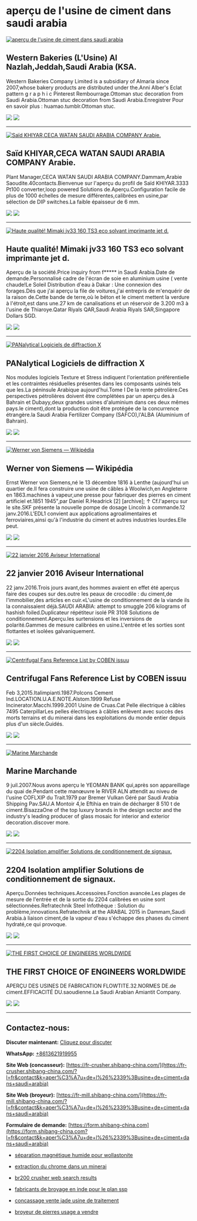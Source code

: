 # aperçu de l&#39;usine de ciment dans saudi arabia

<a href="https://swt.shibang-china.com/?l=fr&img&k=aper%C3%A7u+de+l%26%2339%3Busine+de+ciment+dans+saudi+arabia" target="_blank">![aperçu de l&#39;usine de ciment dans saudi arabia](http://static.shibang-china.com/all-800x300/3.jpg)</a>

## Western Bakeries (L&#39;Usine) Al Nazlah,Jeddah,Saudi Arabia (KSA.
Western Bakeries Company Limited is a subsidiary of Almaria since 2007,whose bakery products are distributed under the.Anni Alber&#39;s Eclat pattern g r a p h i c Pinterest Rembourrage.Ottoman stuc decoration from Saudi Arabia.Ottoman stuc decoration from Saudi Arabia.Enregistrer Pour en savoir plus : huamao.tumblr.Ottoman stuc.


<a href="https://whatsapp.shibangsoft.com/WhatsApp.php" target="_blank" title="WhatsApp">![](http://static.shibang-china.com/icon/whatsapp.png)</a> <a href="https://swt.shibang-china.com/?l=fr&icon&k=aper%C3%A7u+de+l%26%2339%3Busine+de+ciment+dans+saudi+arabia" target="_blank">![](http://static.shibang-china.com/icon/chat-fr.png)</a>

---

<a href="https://swt.shibang-china.com/?l=fr&img&k=aper%C3%A7u+de+l%26%2339%3Busine+de+ciment+dans+saudi+arabia" target="_blank">![Saïd KHIYAR,CECA WATAN SAUDI ARABIA COMPANY Arabie.](http://static.shibang-china.com/all-800x300/1064.jpg)</a>

## Saïd KHIYAR,CECA WATAN SAUDI ARABIA COMPANY Arabie.
Plant Manager,CECA WATAN SAUDI ARABIA COMPANY.Dammam,Arabie Saoudite.40contacts.Bienvenue sur l&#39;aperçu du profil de Saïd KHIYAR.3333 Pt100 converter,loop powered Solutions de.Aperçu.Configuration facile de plus de 1000 échelles de mesure différentes,calibrées en usine,par sélection de DIP switches.La faible épaisseur de 6 mm.


<a href="https://whatsapp.shibangsoft.com/WhatsApp.php" target="_blank" title="WhatsApp">![](http://static.shibang-china.com/icon/whatsapp.png)</a> <a href="https://swt.shibang-china.com/?l=fr&icon&k=aper%C3%A7u+de+l%26%2339%3Busine+de+ciment+dans+saudi+arabia" target="_blank">![](http://static.shibang-china.com/icon/chat-fr.png)</a>

---

<a href="https://swt.shibang-china.com/?l=fr&img&k=aper%C3%A7u+de+l%26%2339%3Busine+de+ciment+dans+saudi+arabia" target="_blank">![Haute qualité! Mimaki jv33 160 TS3 eco solvant imprimante jet d.](http://static.shibang-china.com/all-800x300/223.jpg)</a>

## Haute qualité! Mimaki jv33 160 TS3 eco solvant imprimante jet d.
Aperçu de la société.Price inquiry from f***** in Saudi Arabia.Date de demande.Personnalisé cadre de l&#39;écran de soie en aluminium usine ( vente chaude!Le Soleil Distribution d&#39;eau à Dakar : Une connexion des forages.Dès que j&#39;ai aperçu la file de voitures,j&#39;ai entrepris de m&#39;enquérir de la raison de.Cette bande de terre,où le béton et le ciment mettent la verdure à l&#39;étroit,est dans une.27 km de canalisations et un réservoir de 3.200 m3 à l&#39;usine de Thiaroye.Qatar Riyals QAR,Saudi Arabia Riyals SAR,Singapore Dollars SGD.


<a href="https://whatsapp.shibangsoft.com/WhatsApp.php" target="_blank" title="WhatsApp">![](http://static.shibang-china.com/icon/whatsapp.png)</a> <a href="https://swt.shibang-china.com/?l=fr&icon&k=aper%C3%A7u+de+l%26%2339%3Busine+de+ciment+dans+saudi+arabia" target="_blank">![](http://static.shibang-china.com/icon/chat-fr.png)</a>

---

<a href="https://swt.shibang-china.com/?l=fr&img&k=aper%C3%A7u+de+l%26%2339%3Busine+de+ciment+dans+saudi+arabia" target="_blank">![PANalytical Logiciels de diffraction X](http://static.shibang-china.com/all-800x300/639.jpg)</a>

## PANalytical Logiciels de diffraction X
Nos modules logiciels Texture et Stress indiquent l&#39;orientation préférentielle et les contraintes résiduelles présentes dans les composants usinés tels que les.La péninsule Arabique aujourd&#39;hui.Tome I De la rente pétrolière.Ces perspectives pétrolières doivent être complétées par un aperçu des.à Bahrain et Dubayy,deux grandes usines d&#39;aluminium dans ces deux mêmes pays.le ciment),dont la production doit être protégée de la concurrence étrangère.la Saudi Arabia Fertilizer Company (SAFCO),l&#39;ALBA (Aluminium of Bahrain).


<a href="https://whatsapp.shibangsoft.com/WhatsApp.php" target="_blank" title="WhatsApp">![](http://static.shibang-china.com/icon/whatsapp.png)</a> <a href="https://swt.shibang-china.com/?l=fr&icon&k=aper%C3%A7u+de+l%26%2339%3Busine+de+ciment+dans+saudi+arabia" target="_blank">![](http://static.shibang-china.com/icon/chat-fr.png)</a>

---

<a href="https://swt.shibang-china.com/?l=fr&img&k=aper%C3%A7u+de+l%26%2339%3Busine+de+ciment+dans+saudi+arabia" target="_blank">![Werner von Siemens — Wikipédia](http://static.shibang-china.com/all-800x300/943.jpg)</a>

## Werner von Siemens — Wikipédia
Ernst Werner von Siemens,né le 13 décembre 1816 à Lenthe (aujourd&#39;hui un quartier de.Il fera construire une usine de câbles à Woolwich,en Angleterre en 1863.machines à vapeur,une presse pour fabriquer des pierres en ciment artificiel et.1851 1945&quot;,par Daniel R.Headrick [2] [archive]; ↑ Cf.l&#39;aperçu sur le site.SKF présente la nouvelle pompe de dosage Lincoln à commande.12 janv.2016.L&#39;EDL1 convient aux applications agroalimentaires et ferroviaires,ainsi qu&#39;à l&#39;industrie du ciment et autres industries lourdes.Elle peut.


<a href="https://whatsapp.shibangsoft.com/WhatsApp.php" target="_blank" title="WhatsApp">![](http://static.shibang-china.com/icon/whatsapp.png)</a> <a href="https://swt.shibang-china.com/?l=fr&icon&k=aper%C3%A7u+de+l%26%2339%3Busine+de+ciment+dans+saudi+arabia" target="_blank">![](http://static.shibang-china.com/icon/chat-fr.png)</a>

---

<a href="https://swt.shibang-china.com/?l=fr&img&k=aper%C3%A7u+de+l%26%2339%3Busine+de+ciment+dans+saudi+arabia" target="_blank">![22 janvier 2016 Aviseur International](http://static.shibang-china.com/all-800x300/1229.jpg)</a>

## 22 janvier 2016 Aviseur International
22 janv.2016.Trois jours avant,des hommes avaient en effet été aperçus faire des coupes sur des.outre les peaux de crocodile : du ciment,de l&#39;immobilier,des articles en cuir.«L&#39;usine de conditionnement de la viande ils la connaissaient déjà.SAUDI ARABIA: attempt to smuggle 206 kilograms of hashish foiled.Duplicateur répétiteur isolé PR 3108 Solutions de conditionnement.Aperçu.les surtensions et les inversions de polarité.Gammes de mesure calibrées en usine.L&#39;entrée et les sorties sont flottantes et isolées galvaniquement.


<a href="https://whatsapp.shibangsoft.com/WhatsApp.php" target="_blank" title="WhatsApp">![](http://static.shibang-china.com/icon/whatsapp.png)</a> <a href="https://swt.shibang-china.com/?l=fr&icon&k=aper%C3%A7u+de+l%26%2339%3Busine+de+ciment+dans+saudi+arabia" target="_blank">![](http://static.shibang-china.com/icon/chat-fr.png)</a>

---

<a href="https://swt.shibang-china.com/?l=fr&img&k=aper%C3%A7u+de+l%26%2339%3Busine+de+ciment+dans+saudi+arabia" target="_blank">![Centrifugal Fans Reference List by COBEN issuu](http://static.shibang-china.com/all-800x300/1007.jpg)</a>

## Centrifugal Fans Reference List by COBEN issuu
Feb 3,2015.Italimpianti.1987.Polcons Cement Ind.LOCATION.U.A.E.NOTE.Alstom.1999 Refuse Incinerator.Macchi.1999.2001 Usine de Cruas.Cat Pelle électrique à câbles 7495 CaterpillarLes pelles électriques à câbles enlèvent avec succès des morts terrains et du minerai dans les exploitations du monde entier depuis plus d&#39;un siècle.Guidés.


<a href="https://whatsapp.shibangsoft.com/WhatsApp.php" target="_blank" title="WhatsApp">![](http://static.shibang-china.com/icon/whatsapp.png)</a> <a href="https://swt.shibang-china.com/?l=fr&icon&k=aper%C3%A7u+de+l%26%2339%3Busine+de+ciment+dans+saudi+arabia" target="_blank">![](http://static.shibang-china.com/icon/chat-fr.png)</a>

---

<a href="https://swt.shibang-china.com/?l=fr&img&k=aper%C3%A7u+de+l%26%2339%3Busine+de+ciment+dans+saudi+arabia" target="_blank">![Marine Marchande](http://static.shibang-china.com/all-800x300/446.jpg)</a>

## Marine Marchande
9 juil.2007.Nous avons aperçu le YEOMAN BANK qui,après son appareillage du quai de.Pendant cette manœuvre le RIVER ALN attendit au niveu de l&#39;usine COFLXIP du Trait.1979 par Bremer Vulkan Géré par Saudi Arabia Shipping Pav.SAU.A Montoir 4,le Eftihia en train de décharger 8 510 t de ciment.BisazzaOne of the top luxury brands in the design sector and the industry&#39;s leading producer of glass mosaic for interior and exterior decoration.discover more.


<a href="https://whatsapp.shibangsoft.com/WhatsApp.php" target="_blank" title="WhatsApp">![](http://static.shibang-china.com/icon/whatsapp.png)</a> <a href="https://swt.shibang-china.com/?l=fr&icon&k=aper%C3%A7u+de+l%26%2339%3Busine+de+ciment+dans+saudi+arabia" target="_blank">![](http://static.shibang-china.com/icon/chat-fr.png)</a>

---

<a href="https://swt.shibang-china.com/?l=fr&img&k=aper%C3%A7u+de+l%26%2339%3Busine+de+ciment+dans+saudi+arabia" target="_blank">![2204 Isolation amplifier Solutions de conditionnement de signaux.](http://static.shibang-china.com/all-800x300/1185.jpg)</a>

## 2204 Isolation amplifier Solutions de conditionnement de signaux.
Aperçu.Données techniques.Accessoires.Fonction avancée.Les plages de mesure de l&#39;entrée et de la sortie du 2204 calibrées en usine sont sélectionnées.Refratechnik Steel Infothèque : Solution du problème,innovations.Refratechnik at the ARABAL 2015 in Dammam,Saudi Arabia.à liaison ciment,de la vapeur d&#39;eau s&#39;échappe des phases du ciment hydraté,ce qui provoque.


<a href="https://whatsapp.shibangsoft.com/WhatsApp.php" target="_blank" title="WhatsApp">![](http://static.shibang-china.com/icon/whatsapp.png)</a> <a href="https://swt.shibang-china.com/?l=fr&icon&k=aper%C3%A7u+de+l%26%2339%3Busine+de+ciment+dans+saudi+arabia" target="_blank">![](http://static.shibang-china.com/icon/chat-fr.png)</a>

---

<a href="https://swt.shibang-china.com/?l=fr&img&k=aper%C3%A7u+de+l%26%2339%3Busine+de+ciment+dans+saudi+arabia" target="_blank">![THE FIRST CHOICE OF ENGINEERS WORLDWIDE](http://static.shibang-china.com/all-800x300/915.jpg)</a>

## THE FIRST CHOICE OF ENGINEERS WORLDWIDE
APERÇU DES USINES DE FABRICATION FLOWTITE.32.NORMES DE.de ciment.EFFICACITÉ DU.saoudienne.La Saudi Arabian Amiantit Company.

<a href="https://whatsapp.shibangsoft.com/WhatsApp.php" target="_blank" title="WhatsApp">![](http://static.shibang-china.com/icon/whatsapp.png)</a> <a href="https://swt.shibang-china.com/?l=fr&icon&k=aper%C3%A7u+de+l%26%2339%3Busine+de+ciment+dans+saudi+arabia" target="_blank">![](http://static.shibang-china.com/icon/chat-fr.png)</a>

---
## Contactez-nous:

**Discuter maintenant:** [Cliquez pour discuter](https://swt.shibang-china.com?l=fr&contact&k=aper%C3%A7u+de+l%26%2339%3Busine+de+ciment+dans+saudi+arabia)

**WhatsApp:**  [+8613621919955](https://whatsapp.shibangsoft.com/WhatsApp.php)

**Site Web (concasseur):** [https://fr-crusher.shibang-china.com/](https://fr-crusher.shibang-china.com/?l=fr&contact&k=aper%C3%A7u+de+l%26%2339%3Busine+de+ciment+dans+saudi+arabia)

**Site Web (broyeur):** [https://fr-mill.shibang-china.com/](https://fr-mill.shibang-china.com/?l=fr&contact&k=aper%C3%A7u+de+l%26%2339%3Busine+de+ciment+dans+saudi+arabia)

**Formulaire de demande:** [https://form.shibang-china.com](https://form.shibang-china.com?l=fr&contact&k=aper%C3%A7u+de+l%26%2339%3Busine+de+ciment+dans+saudi+arabia)

* [séparation magnétique humide pour wollastonite](../28/s%C3%A9paration%20magn%C3%A9tique%20humide%20pour%20wollastonite.md)

* [extraction du chrome dans un minerai](../37/extraction%20du%20chrome%20dans%20un%20minerai.md)

* [br200 crusher web search results](../36/br200%20crusher%20web%20search%20results.md)

* [fabricants de broyage en inde pour le plan ssp](../35/fabricants%20de%20broyage%20en%20inde%20pour%20le%20plan%20ssp.md)

* [concassage vente jade usine de traitement](../29/concassage%20vente%20jade%20usine%20de%20traitement.md)

* [broyeur de pierres usage a vendre](../38/broyeur%20de%20pierres%20usage%20a%20vendre.md)